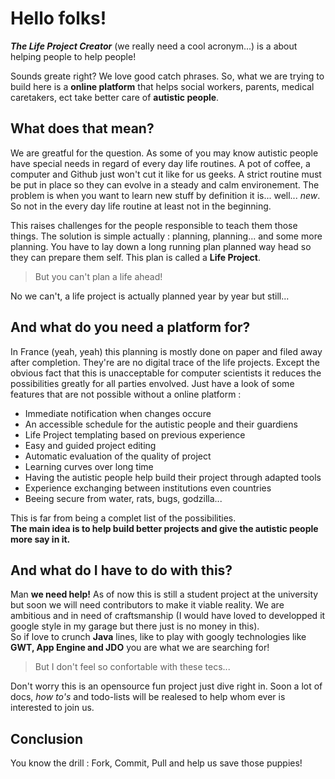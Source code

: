 # Hello folks!

***The Life Project Creator*** (we really need a cool acronym...) is a about helping people to help people!  
  
Sounds greate right? We love good catch phrases. So, what we are trying to build here is a **online platform** that helps social workers, parents, medical caretakers, ect take better care of **autistic people**.

## What does that mean?

We are greatful for the question. As some of you may know autistic people have special needs in regard of every day life routines. A pot of coffee, a computer and Github just won't cut it like for us geeks. A strict routine must be put in place so they can evolve in a steady and calm environement. The problem is when you want to learn new stuff by definition it is... well... *new*. So not in the every day life routine at least not in the beginning.
  
This raises challenges for the people responsible to teach them those things. The solution is simple actually : planning, planning... and some more planning. You have to lay down a long running plan planned way head so they can prepare them self. This plan is called a **Life Project**.  

> But you can't plan a life ahead!

No we can't, a life project is actually planned year by year but still...

## And what do you need a platform for?

In France (yeah, yeah) this planning is mostly done on paper and filed away after completion. They're are no digital trace of the life projects. Except the obvious fact that this is unacceptable for computer scientists it reduces the possibilities greatly for all parties envolved. Just have a look of some features that are not possible without a online platform : 

- Immediate notification when changes occure
- An accessible schedule for the autistic people and their guardiens 
- Life Project templating based on previous experience
- Easy and guided project editing
- Automatic evaluation of the quality of project
- Learning curves over long time
- Having the autistic people help build their project through adapted tools
- Experience exchanging between institutions even countries
- Beeing secure from water, rats, bugs, godzilla...

This is far from being a complet list of the possibilities.   
**The main idea is to help build better projects and give the autistic people more say in it.**

## And what do I have to do with this?

Man **we need help!** As of now this is still a student project at the university but soon we will need contributors to make it viable reality. We are ambitious and in need of craftsmanship (I would have loved to developped it google style in my garage but there just is no money in this).  
So if love to crunch **Java** lines, like to play with googly technologies like **GWT, App Engine and JDO** you are what we are searching for!  

> But I don't feel so confortable with these tecs...

Don't worry this is an opensource fun project just dive right in. Soon a lot of docs, *how to's* and todo-lists will be realesed to help whom ever is interested to join us.  

## Conclusion ##

You know the drill : Fork, Commit, Pull and help us save those puppies!

